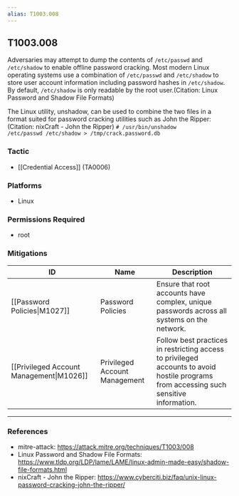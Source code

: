 ```yaml
---
alias: T1003.008
---
```


## T1003.008

Adversaries may attempt to dump the contents of <code>/etc/passwd</code> and <code>/etc/shadow</code> to enable offline password cracking. Most modern Linux operating systems use a combination of <code>/etc/passwd</code> and <code>/etc/shadow</code> to store user account information including password hashes in <code>/etc/shadow</code>. By default, <code>/etc/shadow</code> is only readable by the root user.(Citation: Linux Password and Shadow File Formats)

The Linux utility, unshadow, can be used to combine the two files in a format suited for password cracking utilities such as John the Ripper:(Citation: nixCraft - John the Ripper) <code># /usr/bin/unshadow /etc/passwd /etc/shadow > /tmp/crack.password.db</code>



### Tactic
- [[Credential Access]] (TA0006)

### Platforms
- Linux

### Permissions Required
- root

### Mitigations

| ID | Name | Description |
| --- | --- | --- |
| [[Password Policies\|M1027]] | Password Policies | Ensure that root accounts have complex, unique passwords across all systems on the network. |
| [[Privileged Account Management\|M1026]] | Privileged Account Management | Follow best practices in restricting access to privileged accounts to avoid hostile programs from accessing such sensitive information. |


---
### References

- mitre-attack: https://attack.mitre.org/techniques/T1003/008
- Linux Password and Shadow File Formats: https://www.tldp.org/LDP/lame/LAME/linux-admin-made-easy/shadow-file-formats.html
- nixCraft - John the Ripper: https://www.cyberciti.biz/faq/unix-linux-password-cracking-john-the-ripper/
